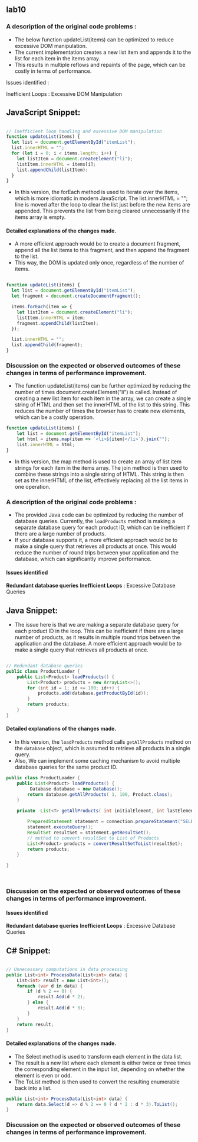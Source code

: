## lab10 

###  A description of the original code problems :
* The below function updateList(items) can be optimized to reduce excessive DOM manipulation.
* The current implementation creates a new list item and appends it to the list for each item in the items array. 
* This results in multiple reflows and repaints of the page, which can be costly in terms of performance.  

Issues identified : 

Inefficient Loops : Excessive DOM Manipulation
      



## JavaScript Snippet:
```javascript

// Inefficient loop handling and excessive DOM manipulation
function updateList(items) {
  let list = document.getElementById("itemList");
  list.innerHTML = "";
  for (let i = 0; i < items.length; i++) {
    let listItem = document.createElement("li");
    listItem.innerHTML = items[i];
    list.appendChild(listItem);
  }
}
```
* In this version, the forEach method is used to iterate over the items, which is more idiomatic in modern JavaScript. The list.innerHTML = ""; line is moved after the loop to clear the list just before the new items are appended. This prevents the list from being cleared unnecessarily if the items array is empty.
#### Detailed explanations of the changes made.
* A more efficient approach would be to create a document fragment, append all the list items to this fragment, and then append the fragment to the list. 
* This way, the DOM is updated only once, regardless of the number of items.
```javascript

function updateList(items) {
  let list = document.getElementById("itemList");
  let fragment = document.createDocumentFragment();

  items.forEach(item => {
    let listItem = document.createElement("li");
    listItem.innerHTML = item;
    fragment.appendChild(listItem);
  });

  list.innerHTML = "";
  list.appendChild(fragment);
}


```
###  Discussion on the expected or observed outcomes of these changes in terms of performance improvement.
* The function updateList(items) can be further optimized by reducing the number of times document.createElement("li") is called. Instead of creating a new list item for each item in the array, we can create a single string of HTML and then set the innerHTML of the list to this string. This reduces the number of times the browser has to create new elements, which can be a costly operation.

```javascript
function updateList(items) {
    let list = document.getElementById("itemList");
    let html = items.map(item => `<li>${item}</li>`).join("");
    list.innerHTML = html;
}
```
* In this version, the map method is used to create an array of list item strings for each item in the items array. The join method is then used to combine these strings into a single string of HTML. This string is then set as the innerHTML of the list, effectively replacing all the list items in one operation.


###  A description of the original code problems :
* The provided Java code can be optimized by reducing the number of database queries. Currently, the `loadProducts` method is making a separate database query for each product ID, which can be inefficient if there are a large number of products.
* If your database supports it, a more efficient approach would be to make a single query that retrieves all products at once. This would reduce the number of round trips between your application and the database, which can significantly improve performance.

#### Issues identified
 **Redundant database queries**
 **Inefficient Loops** : Excessive Database Queries
## Java  Snippet:

* The issue here is that we are making a separate database query for each product ID in the loop. This can be inefficient if there are a large number of products, as it results in multiple round trips between the application and the database. A more efficient approach would be to make a single query that retrieves all products at once.
```java 

// Redundant database queries
public class ProductLoader {
    public List<Product> loadProducts() {
        List<Product> products = new ArrayList<>();
        for (int id = 1; id <= 100; id++) {
            products.add(database.getProductById(id));
        }
        return products;
    }
}
```



#### Detailed explanations of the changes made.

* In this version, the `loadProducts` method calls  `getAllProducts` method on the `database` object, which is assumed to retrieve all products in a single query. 
* Also, We can implement some caching mechanism to avoid multiple database queries for the same product ID.
```java
public class ProductLoader {
    public List<Product> loadProducts() {
         Database database = new Database();
        return database.getAllProducts( 1, 100, Product.class);
    }
    
    private  List<T> getAllProducts( int initialElement, int lastElement, Class<T> Product) {

        PreparedStatement statement = connection.prepareStatement("SELECT * FROM products WHERE product_id BETWEEN ? AND ?");
        statement.executeQuery();
        ResultSet resultSet = statement.getResultSet();
        // method to convert resultSet to List of Products
        List<Product> products = convertResultSetToList(resultSet);    
        return products; 
    }
    
}




```

###  Discussion on the expected or observed outcomes of these changes in terms of performance improvement.
#### Issues identified
**Redundant database queries**
**Inefficient Loops** : Excessive Database Queries


## C#  Snippet:
```C#

// Unnecessary computations in data processing
public List<int> ProcessData(List<int> data) {
    List<int> result = new List<int>();
    foreach (var d in data) {
        if (d % 2 == 0) {
            result.Add(d * 2);
        } else {
            result.Add(d * 3);
        }
    }
    return result;
}

```

#### Detailed explanations of the changes made.

*  The Select method is used to transform each element in the data list. 
* The result is a new list where each element is either twice or three times the corresponding element in the input list, depending on whether the element is even or odd. 
* The ToList method is then used to convert the resulting enumerable back into a list.


```C#
public List<int> ProcessData(List<int> data) {
    return data.Select(d => d % 2 == 0 ? d * 2 : d * 3).ToList();
}


```

###  Discussion on the expected or observed outcomes of these changes in terms of performance improvement.

